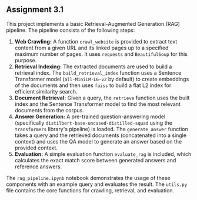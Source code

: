 ## Assignment 3.1
This project implements a basic Retrieval-Augmented Generation (RAG) pipeline. The pipeline consists of the following steps:

1.  **Web Crawling:** A function `crawl_website` is provided to extract text content from a given URL and its linked pages up to a specified maximum number of pages. It uses `requests` and `BeautifulSoup` for this purpose.
2.  **Retrieval Indexing:** The extracted documents are used to build a retrieval index. The `build_retrieval_index` function uses a Sentence Transformer model (`all-MiniLM-L6-v2` by default) to create embeddings of the documents and then uses `faiss` to build a flat L2 index for efficient similarity search.
3.  **Document Retrieval:** Given a query, the `retrieve` function uses the built index and the Sentence Transformer model to find the most relevant documents from the corpus.
4.  **Answer Generation:** A pre-trained question-answering model (specifically `distilbert-base-uncased-distilled-squad` using the `transformers` library's pipeline) is loaded. The `generate_answer` function takes a query and the retrieved documents (concatenated into a single context) and uses the QA model to generate an answer based on the provided context.
5.  **Evaluation:** A simple evaluation function `evaluate_rag` is included, which calculates the exact match score between generated answers and reference answers.

The `rag_pipeline.ipynb` notebook demonstrates the usage of these components with an example query and evaluates the result. The `utils.py` file contains the core functions for crawling, retrieval, and evaluation. 
